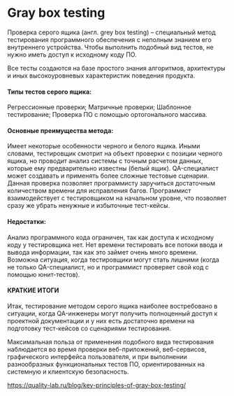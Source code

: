 # Gray box testing

Проверка серого ящика (англ. grey box testing) – специальный метод тестирования программного обеспечения с неполным знанием его внутреннего устройства. Чтобы выполнить подобный вид тестов, не нужно иметь доступ к исходному коду ПО.

Все тесты создаются на базе простого знания алгоритмов, архитектуры и иных высокоуровневых характеристик поведения продукта.

#### Типы тестов серого ящика: 

Регрессионные проверки;
Матричные проверки;
Шаблонное тестирование;
Проверка ПО с помощью ортогонального массива.

#### Основные преимущества метода:

Имеет некоторые особенности черного и белого ящика. Иными словами, тестировщик смотрит на объект проверки с позиции черного ящика, но проводит анализ системы с точным расчетом данных, которые ему предварительно известны (белый ящик).
QA-специалист может создавать и применять более сложные тестовые сценарии.
Данная проверка позволяет программисту заручиться достаточным количеством времени для исправления багов.
Программист взаимодействует с тестировщиком на начальном уровне, что позволяет сразу же убрать ненужные и избыточные тест-кейсы.
#### Недостатки:

Анализ программного кода ограничен, так как доступа к исходному коду у тестировщика нет.
Нет времени тестировать все потоки ввода и вывода информации, так как это займет очень много времени.
Возможна ситуация, когда тестировщики могут стать лишними (когда не только QA-специалист, но и программист проверяет свой код с помощью юнит-тестов).
#### КРАТКИЕ ИТОГИ
Итак, тестирование методом серого ящика наиболее востребовано в ситуации, когда QA-инженеры могут получить полноценный доступ к проектной документации и у них есть достаточно времени на подготовку тест-кейсов со сценариями тестирования.

Максимальная польза от применения подобного вида тестирования наблюдается во время проверки веб-приложений, веб-сервисов, графического интерфейса пользователя, и при выполнении разнообразных функциональных тестов ПО, ориентированных на системную и клиентскую безопасность.

https://quality-lab.ru/blog/key-principles-of-gray-box-testing/